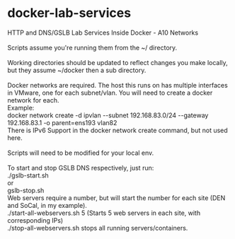 # docker-lab-services
HTTP and DNS/GSLB Lab Services Inside Docker - A10 Networks
<br><br>
Scripts assume you're running them from the ~/ directory.
<br><br>
Working directories should be updated to reflect changes you make locally, but they assume ~/docker then a sub directory.
<br><br>
Docker networks are required. The host this runs on has multiple interfaces in VMware, one for each subnet/vlan. You will need to create a docker network for each. 
<br>Example:
<br>docker network create -d ipvlan --subnet 192.168.83.0/24 --gateway 192.168.83.1 -o parent=ens193 vlan82
<br>There is IPv6 Support in the docker network create command, but not used here.
<br><br>
Scripts will need to be modified for your local env.
<br><br>
To start and stop GSLB DNS respectively, just run:<br>
./gslb-start.sh<br>
or<br>
gslb-stop.sh
<br>
Web servers require a number, but will start the number for each site (DEN and SoCal, in my example).
<br>
./start-all-webservers.sh 5 (Starts 5 web servers in each site, with corresponding IPs)
<br>./stop-all-webservers.sh stops all running servers/containers.
